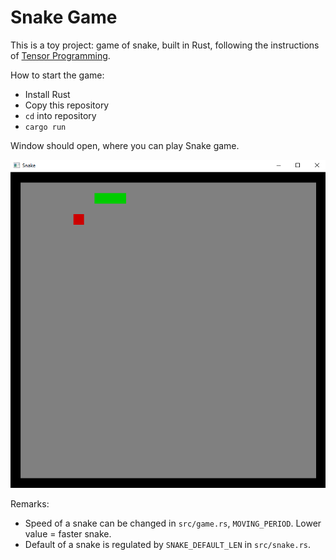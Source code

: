 # Snake Game

This is a toy project: game of snake, built in Rust, following the instructions of [Tensor Programming](https://youtu.be/DnT_7M7L7vo).

How to start the game:

* Install Rust
* Copy this repository
* `cd` into repository
* `cargo run`

Window should open, where you can play Snake game.

![](screenshot.png)

Remarks:

* Speed of a snake can be changed in `src/game.rs`, `MOVING_PERIOD`. Lower value = faster snake.
* Default of a snake is regulated by `SNAKE_DEFAULT_LEN` in `src/snake.rs`.